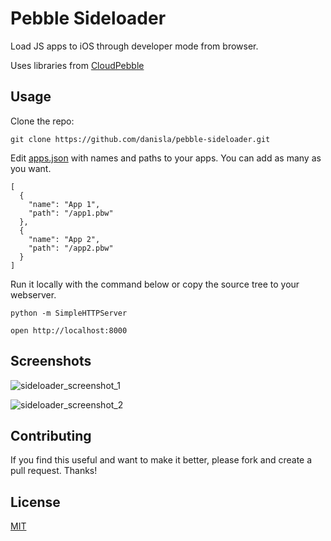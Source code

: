 # Pebble Sideloader

Load JS apps to iOS through developer mode from browser.

Uses libraries from [CloudPebble](https://github.com/pebble/cloudpebble/tree/master/ide/static/ide/js/libpebble)

## Usage

Clone the repo:

    git clone https://github.com/danisla/pebble-sideloader.git

Edit [apps.json](apps.json) with names and paths to your apps. You can add as many as you want.

    [
      {
        "name": "App 1",
        "path": "/app1.pbw"
      },
      {
        "name": "App 2",
        "path": "/app2.pbw"
      }
    ]

Run it locally with the command below or copy the source tree to your webserver.

    python -m SimpleHTTPServer
    
    open http://localhost:8000

## Screenshots

![sideloader_screenshot_1](https://cloud.githubusercontent.com/assets/323725/4528062/33240c66-4d6c-11e4-9165-351b3ec23b91.png)

![sideloader_screenshot_2](https://cloud.githubusercontent.com/assets/323725/4528061/331e1a68-4d6c-11e4-9ab8-d7b1e83f102b.png)

## Contributing

If you find this useful and want to make it better, please fork and create a pull request. Thanks!

## License

[MIT](LICENSE)

